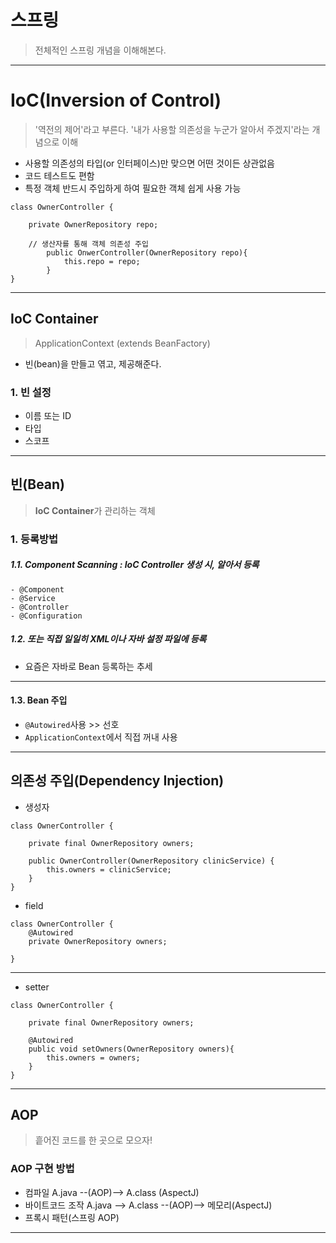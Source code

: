 # 스프링
> 전체적인 스프링 개념을 이해해본다.
---
# IoC(Inversion of Control)
> '역전의 제어'라고 부른다.
> '내가 사용할 의존성을 누군가 알아서 주겠지'라는 개념으로 이해
>
- 사용할 의존성의 타입(or 인터페이스)만 맞으면 어떤 것이든 상관없음
- 코드 테스트도 편함
- 특정 객체 반드시 주입하게 하여 필요한 객체 쉽게 사용 가능

```
class OwnerController {

	private OwnerRepository repo;
    
    // 생산자를 통해 객체 의존성 주입
    	public OnwerController(OwnerRepository repo){
    		this.repo = repo;
    	}
}
```
---

## IoC Container
> ApplicationContext (extends BeanFactory)
- 빈(bean)을 만들고 엮고, 제공해준다.
### 1. 빈 설정
- 이름 또는 ID
- 타입
- 스코프

---
## 빈(Bean)
> **IoC Container**가 관리하는 객체
### 1. 등록방법
##### 1.1. Component Scanning : IoC Controller 생성 시, 알아서 등록
	- @Component
	- @Service
	- @Controller
	- @Configuration
##### 1.2. 또는 직접 일일히 XML이나 자바 설정 파일에 등록
- 요즘은 자바로 Bean 등록하는 추세

---

#### 1.3. Bean 주입
- `@Autowired`사용 >> 선호
- `ApplicationContext`에서 직접 꺼내 사용

---

## 의존성 주입(Dependency Injection)
- 생성자
```
class OwnerController {

    private final OwnerRepository owners;
    
    public OwnerController(OwnerRepository clinicService) {
        this.owners = clinicService;
    }
}
```
- field
```
class OwnerController {
    @Autowired
    private OwnerRepository owners;
    
}
```
---
- setter

```
class OwnerController {

    private final OwnerRepository owners;
    
    @Autowired
    public void setOwners(OwnerRepository owners){
    	this.owners = owners;
    }
}
```
---
## AOP
> 흩어진 코드를 한 곳으로 모으자!

### AOP 구현 방법
- 컴파일 A.java --(AOP)--> A.class (AspectJ)
- 바이트코드 조작 A.java --> A.class --(AOP)--> 메모리(AspectJ)
- 프록시 패턴(스프링 AOP)
---





